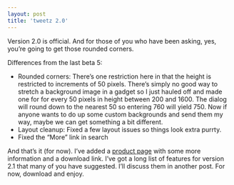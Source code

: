 ```yaml
---
layout: post
title: 'tweetz 2.0'
---
```

Version 2.0 is official. And for those of you who have been asking, yes, you’re going to get those rounded corners.

Differences from the last beta 5:

  * Rounded corners: There’s one restriction here in that the height is restricted to increments of 50 pixels. There’s simply no good way to stretch a background image in a gadget so I just hauled off and made one for for every 50 pixels in height between 200 and 1600. The dialog will round down to the nearest 50 so entering 760 will yield 750. Now if anyone wants to do up some custom backgrounds and send them my way, maybe we can get something a bit different. 
  * Layout cleanup: Fixed a few layout issues so things look extra purrty. 
  * Fixed the “More” link in search 

And that’s it (for now). I’ve added a [product page](/tweetz) with some more information and a download link. I’ve got a long list of features for version 2.1 that many of you have suggested. I’ll discuss them in another post. For now, download and enjoy.
